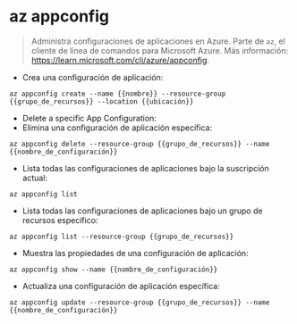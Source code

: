 # az appconfig

> Administra configuraciones de aplicaciones en Azure.
> Parte de `az`, el cliente de línea de comandos para Microsoft Azure.
> Más información: <https://learn.microsoft.com/cli/azure/appconfig>.

- Crea una configuración de aplicación:

`az appconfig create --name {{nombre}} --resource-group {{grupo_de_recursos}} --location {{ubicación}}`

- Delete a specific App Configuration:
- Elimina una configuración de aplicación específica:

`az appconfig delete --resource-group {{grupo_de_recursos}} --name {{nombre_de_configuración}}`

- Lista todas las configuraciones de aplicaciones bajo la suscripción actual:

`az appconfig list`

- Lista todas las configuraciones de aplicaciones bajo un grupo de recursos específico:

`az appconfig list --resource-group {{grupo_de_recursos}}`

- Muestra las propiedades de una configuración de aplicación:

`az appconfig show --name {{nombre_de_configuración}}`

- Actualiza una configuración de aplicación específica:

`az appconfig update --resource-group {{grupo_de_recursos}} --name {{nombre_de_configuración}}`
